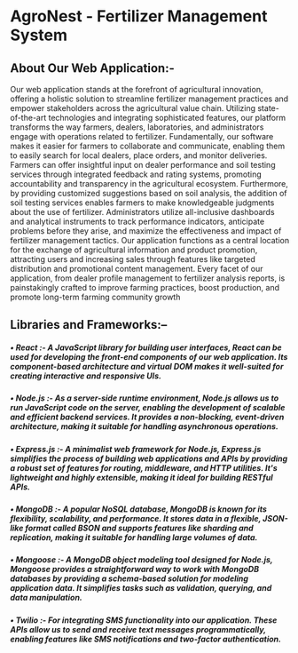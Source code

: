 # AgroNest - Fertilizer Management System
## About Our Web Application:-
Our web application stands at the forefront of agricultural innovation, offering a holistic solution 
to streamline fertilizer management practices and empower stakeholders across the agricultural 
value chain. Utilizing state-of-the-art technologies and integrating sophisticated features, our 
platform transforms the way farmers, dealers, laboratories, and administrators engage with 
operations related to fertilizer. Fundamentally, our software makes it easier for farmers to 
collaborate and communicate, enabling them to easily search for local dealers, place orders, and 
monitor deliveries. Farmers can offer insightful input on dealer performance and soil testing 
services through integrated feedback and rating systems, promoting accountability and 
transparency in the agricultural ecosystem. Furthermore, by providing customized suggestions 
based on soil analysis, the addition of soil testing services enables farmers to make knowledgeable 
judgments about the use of fertilizer.
Administrators utilize all-inclusive dashboards and analytical instruments to track performance 
indicators, anticipate problems before they arise, and maximize the effectiveness and impact of 
fertilizer management tactics. Our application functions as a central location for the exchange of 
agricultural information and product promotion, attracting users and increasing sales through 
features like targeted distribution and promotional content management. Every facet of our 
application, from dealer profile management to fertilizer analysis reports, is painstakingly crafted 
to improve farming practices, boost production, and promote long-term farming community growth


## Libraries and Frameworks:–
##### • React :- A JavaScript library for building user interfaces, React can be used for developing the front-end components of our web application. Its component-based architecture and virtual DOM makes it well-suited for creating interactive and responsive UIs. 
##### • Node.js :- As a server-side runtime environment, Node.js allows us to run JavaScript code on the server, enabling the development of scalable and efficient backend services. It provides a non-blocking, event-driven architecture, making it suitable for handling asynchronous operations. 
##### • Express.js :- A minimalist web framework for Node.js, Express.js simplifies the process of building web applications and APIs by providing a robust set of features for routing, middleware, and HTTP utilities. It's lightweight and highly extensible, making it ideal for building RESTful APIs. 
##### • MongoDB :- A popular NoSQL database, MongoDB is known for its flexibility, scalability, and performance. It stores data in a flexible, JSON-like format called BSON and supports features like sharding and replication, making it suitable for handling large volumes of data. 
 ##### • Mongoose :- A MongoDB object modeling tool designed for Node.js, Mongoose provides a straightforward way to work with MongoDB databases by providing a schema-based solution for modeling application data. It simplifies tasks such as validation, querying, and data manipulation. 
 ##### • Twilio :- For integrating SMS functionality into our application. These APIs allow us to send and receive text messages programmatically, enabling features like SMS notifications and two-factor authentication.
